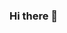### Hi there 👋

<!--
**vojhs/vojhs** is a ✨ _special_ ✨ repository because its `README.md` (this file) appears on your GitHub profile.

Here are some ideas to get you started:

- 🌱 I’m currently learning Quantum machine learning, Quantum Optic
- 💬 Ask me about physics, I`d like to response questions.
- 📫 How to reach me: I`ll post a website later.
